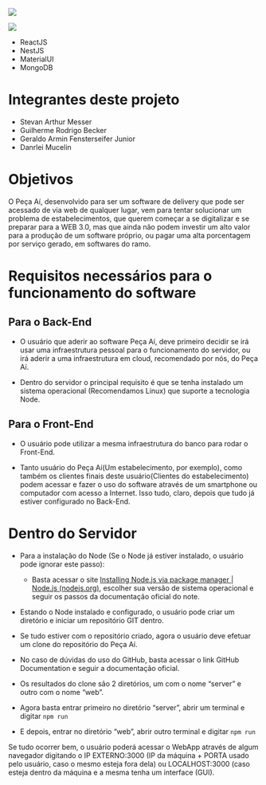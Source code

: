![](https://github.com/stevanmesser/PecaAi/blob/main/logo_pe%C3%A7a_ai_ligth.png#gh-dark-mode-only)

![](https://github.com/stevanmesser/PecaAi/blob/main/logo_pe%C3%A7a_ai_dark.png#gh-light-mode-only)

- ReactJS
- NestJS
- MaterialUI
- MongoDB

# Integrantes deste projeto

- Stevan Arthur Messer
- Guilherme Rodrigo Becker
- Geraldo Armin Fensterseifer Junior
- Danrlei Mucelin

# Objetivos

O Peça Aí, desenvolvido para ser um software de delivery que pode ser acessado de via web de qualquer lugar, vem para tentar solucionar um problema de estabelecimentos, que querem começar a se digitalizar e se preparar para a WEB 3.0, mas que ainda não podem investir um alto valor para a produção de um software próprio, ou pagar uma alta porcentagem por serviço gerado, em softwares do ramo.

# Requisitos necessários para o funcionamento do software

## Para o Back-End

- O usuário que aderir ao software Peça Aí, deve primeiro decidir se irá usar uma infraestrutura pessoal para o funcionamento do servidor, ou irá aderir a uma infraestrutura em cloud, recomendado por nós, do Peça Aí. 

- Dentro do servidor o principal requisito é que se tenha instalado um sistema operacional (Recomendamos Linux) que suporte a tecnologia Node.

## Para o Front-End

- O usuário pode utilizar a mesma infraestrutura do banco para rodar o Front-End.

- Tanto usuário do Peça Aí(Um estabelecimento, por exemplo), como também os clientes finais deste usuário(Clientes do estabelecimento) podem acessar e fazer o uso do software através de um smartphone ou computador com acesso a Internet. Isso tudo, claro, depois que tudo já estiver configurado no Back-End.

# Dentro do Servidor

- Para a instalação do Node (Se o Node já estiver instalado, o usuário pode ignorar este passo):
  - Basta acessar o site <a href="https://nodejs.org/en/download/package-manager/">Installing Node.js via package manager | Node.js (nodejs.org)</a>, escolher sua versão de sistema operacional e seguir os passos da documentação oficial do note.

- Estando o Node instalado e configurado, o usuário pode criar um diretório e iniciar um repositório GIT dentro.

- Se tudo estiver com o repositório criado, agora o usuário deve efetuar um clone do repositório do Peça Aí.

- No caso de dúvidas do uso do GitHub, basta acessar o link GitHub Documentation e seguir a documentação oficial.

- Os resultados do clone são 2 diretórios, um com o nome “server” e outro com o nome “web”.

- Agora basta entrar primeiro no diretório “server”, abrir um terminal e digitar `npm run`

- E depois, entrar no diretório “web”, abrir outro terminal e digitar `npm run`

Se tudo ocorrer bem, o usuário poderá acessar o WebApp através de algum navegador digitando o IP EXTERNO:3000 (IP da máquina + PORTA usado pelo usuário, caso o mesmo esteja fora dela) ou LOCALHOST:3000 (caso esteja dentro da máquina e a mesma tenha um interface (GUI).
